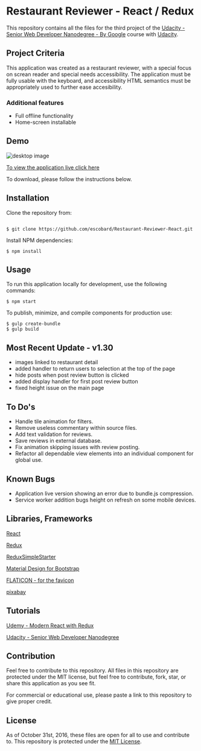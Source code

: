 # Restaurant Reviewer - React / Redux

This repository contains all the files for the third project of the [Udacity - Senior Web Developer Nanodegree - By Google](https://www.udacity.com/course/senior-web-developer-nanodegree-by-google--nd802) course with [Udacity](https://www.udacity.com/). 

## Project Criteria
This application was created as a restaurant reviewer, with a special focus on screan reader and special needs accessibility. The application must be fully usable with the keyboard, and accessibility HTML semantics must be appropriately used to further ease accesibility.

### Additional features
- Full offline functionality
- Home-screen installable

## Demo

![desktop image](https://onlinedevelopers.ca/udacity/restaurant-reviewer/src/img/read-me/proj-3-collage.jpg)

[To view the application live click here](https://onlinedevelopers.ca/udacity/restaurant-reviewer/)

To download, please follow the instructions below.

## Installation

Clone the repository from: 
```

$ git clone https://github.com/escobard/Restaurant-Reviewer-React.git

```

Install NPM dependencies:
```
$ npm install
```

## Usage

To run this application locally for development, use the following commands:

```
$ npm start
```

To publish, minimize, and compile components for production use:

```
$ gulp create-bundle
$ gulp build
```

## Most Recent Update - v1.30
- images linked to restaurant detail
- added handler to return users to selection at the top of the page
- hide posts when post review button is clicked
- added display handler for first post review button
- fixed height issue on the main page

## To Do's
- Handle tile animation for filters.
- Remove useless commentary within source files.
- Add text validation for reviews.
- Save reviews in external database.
- Fix animation skipping issues with review posting.
- Refactor all dependable view elements into an individual component for global use. 

## Known Bugs
- Application live version showing an error due to bundle.js compression.
- Service worker addition bugs height on refresh on some mobile devices.

## Libraries, Frameworks

[React](https://facebook.github.io/react/)

[Redux](http://redux.js.org/docs/introduction/)

[ReduxSimpleStarter](https://github.com/StephenGrider/ReduxSimpleStarter)

[Material Design for Bootstrap](https://mdbootstrap.com/material-design-for-bootstrap/)

[FLATICON - for the favicon](http://www.flaticon.com/)

[pixabay](https://pixabay.com/)

##  Tutorials

[Udemy - Modern React with Redux](https://www.udemy.com/react-redux/)

[Udacity - Senior Web Developer Nanodegree](https://www.udacity.com/course/senior-web-developer-nanodegree-by-google--nd802)
## Contribution

Feel free to contribute to this repository. All files in this repository are protected under the MIT license, but feel free to contribute, fork, star, or share this application as you see fit.

For commercial or educational use, please paste a link to this repository to give proper credit.

## License
As of October 31st, 2016, these files are open for all to use and contribute to. This repository is protected under the [MIT License](http://choosealicense.com/licenses/mit/).
